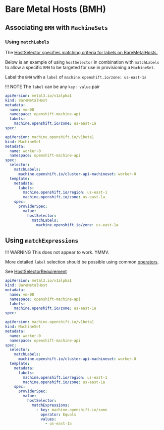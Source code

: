 # Bare Metal Hosts (BMH)

## Associating `BMH` with `MachineSets`

### Using `matchLabels`

The [HostSelector specifies matching criteria for labels on BareMetalHosts.](https://pkg.go.dev/github.com/openshift/cluster-api-provider-baremetal/pkg/apis/baremetal/v1alpha1#HostSelectorRequirement)

Below is an example of using `hostSelector` in combination with `matchLabels` to allow a specific `BMH` to be targeted for use in provisioning a `MachineSet`.

Label the `BMH` with a `label` of `machine.openshift.io/zone: us-east-1a`

!!! NOTE
    The `label` can be any `key: value` pair

```yaml hl_lines="7"
apiVersion: metal3.io/v1alpha1
kind: BareMetalHost
metadata:
  name: vm-00
  namespace: openshift-machine-api
  labels:
    machine.openshift.io/zone: us-east-1a
spec:
```

```yaml hl_lines="18-20"
apiVersion: machine.openshift.io/v1beta1
kind: MachineSet
metadata:
  name: worker-0
  namespace: openshift-machine-api
spec:
  selector:
    matchLabels:
      machine.openshift.io/cluster-api-machineset: worker-0
  template:
    metadata:
      labels:
        machine.openshift.io/region: us-east-1
        machine.openshift.io/zone: us-east-1a
    spec:
      providerSpec:
        value:
          hostSelector:
            matchLabels:
              machine.openshift.io/zone: us-east-1a
```

## Using `matchExpressions`

!!! WARNING
    This does not appear to work. YMMV.

More detailed `label` selection should be possible using common [operators](https://pkg.go.dev/k8s.io/apimachinery/pkg/selection#Operator).

See [HostSelectorRequirement](https://pkg.go.dev/github.com/openshift/cluster-api-provider-baremetal/pkg/apis/baremetal/v1alpha1#HostSelectorRequirement)

```yaml hl_lines="7"
apiVersion: metal3.io/v1alpha1
kind: BareMetalHost
metadata:
  name: vm-00
  namespace: openshift-machine-api
  labels:
    machine.openshift.io/zone: us-east-1a
spec:
```

```yaml hl_lines="18-23"
apiVersion: machine.openshift.io/v1beta1
kind: MachineSet
metadata:
  name: worker-0
  namespace: openshift-machine-api
spec:
  selector:
    matchLabels:
      machine.openshift.io/cluster-api-machineset: worker-0
  template:
    metadata:
      labels:
        machine.openshift.io/region: us-east-1
        machine.openshift.io/zone: us-east-1a
    spec:
      providerSpec:
        value:
          hostSelector:
            matchExpressions:
              - key: machine.openshift.io/zone
                operator: Equals
                values:
                  - us-east-1a
```
